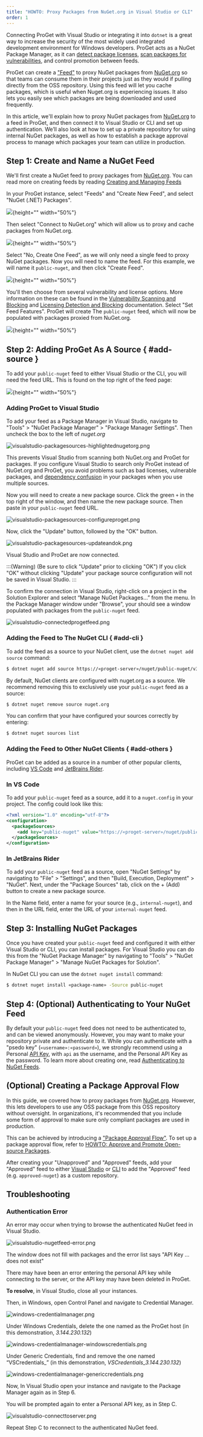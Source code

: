 ```yaml
---
title: "HOWTO: Proxy Packages from NuGet.org in Visual Studio or CLI"
order: 1
---
```


Connecting ProGet with Visual Studio or integrating it into `dotnet` is a great way to increase the security of the most widely used integrated development environment for Windows developers. ProGet acts as a NuGet Package Manager, as it can [detect package licenses](https://docs.inedo.com/docs/proget/sca/licenses), [scan packages for vulnerabilities](/docs/proget/sca/vulnerabilities), and control promotion between feeds.

ProGet can create a ["Feed"](/docs/proget/feeds/feed-overview) to proxy NuGet packages from [NuGet.org](https://www.nuget.org/) so that teams can consume them in their projects just as they would if pulling directly from the OSS repository. Using this feed will let you cache packages, which is useful when Nuget.org is experiencing issues. It also lets you easily see which packages are being downloaded and used frequently.

In this article, we'll explain how to proxy NuGet packages from [NuGet.org](https://www.nuget.org/) to a feed in ProGet, and then connect it to Visual Studio or CLI and set up authentication. We’ll also look at how to set up a private repository for using internal NuGet packages, as well as how to establish a package approval process to manage which packages your team can utilize in production.

## Step 1: Create and Name a NuGet Feed

We'll first create a NuGet feed to proxy packages from [NuGet.org](https://www.nuget.org/). You can read more on creating feeds by reading [Creating and Managing Feeds](/docs/proget/feeds/feed-overview#creating-and-managing-feeds)

In your ProGet instance, select "Feeds" and "Create New Feed", and select "NuGet (.NET) Packages".

![](/resources/docs/proget-newfeed-nugetselect.png){height="" width="50%"}

Then select "Connect to NuGet.org" which will allow us to proxy and cache packages from NuGet.org.

![](/resources/docs/proget-nuget-connecttoorg.png){height="" width="50%"}

Select "No, Create One Feed", as we will only need a single feed to proxy NuGet packages. Now you will need to name the feed. For this example, we will name it `public-nuget`, and then click "Create Feed".

![](/resources/docs/proget-nuget-onefeedname.png){height="" width="50%"}

You'll then choose from several vulnerability and license options. More information on these can be found in the [Vulnerability Scanning and Blocking](/docs/proget/sca/vulnerabilities) and [Licensing Detection and Blocking](https://docs.inedo.com/docs/proget/sca/licenses) documentation. Select "Set Feed Features". ProGet will create The `public-nuget` feed, which will now be populated with packages proxied from NuGet.org.

![](/resources/docs/proget-publicnuget-feed.png){height="" width="50%"}

## Step 2: Adding ProGet As A Source  { #add-source }

To add your `public-nuget` feed to either Visual Studio or the CLI, you will need the feed URL. This is found on the top right of the feed page:

![](/resources/docs/proget-nuget-public-url){height="" width="50%"}

### Adding ProGet to Visual Studio
To add your feed as a Package Manager in Visual Studio, navigate to "Tools" > "NuGet Package Manager" > "Package Manager Settings". Then uncheck the box to the left of *nuget.org*

![visualstudio-packagesources-highlightednugetorg.png](/resources/docs/visualstudio-packagesources-highlightednugetorg.png)

This prevents Visual Studio from scanning both NuGet.org and ProGet for packages. If you configure Visual Studio to search only ProGet instead of NuGet.org and ProGet, you avoid problems such as bad licenses, vulnerable packages, and [dependency confusion](https://blog.inedo.com/software-supply-chain-security/three-things) in your packages when you use multiple sources.

Now you will need to create a new package source. Click the green `+` in the top right of the window, and then name the new package source. Then paste in your `public-nuget` feed URL.

![visualstudio-packagesources-configureproget.png](/resources/docs/visualstudio-packagesources-configureproget.png)

Now, click the "Update" button, followed by the "OK" button.

![visualstudio-packagesources-updateandok.png](/resources/docs/visualstudio-packagesources-updateandok.png)

Visual Studio and ProGet are now connected.

:::(Warning) (Be sure to click "Update" prior to clicking "OK")
If you click "OK" without clicking "Update" your package source configuration will not be saved in Visual Studio.
:::

To confirm the connection in Visual Studio, right-click on a project in the Solution Explorer and select “Manage NuGet Packages…” from the menu. In the Package Manager window under "Browse", your should see a window populated with packages from the `public-nuget` feed.

![visualstudio-connectedprogetfeed.png](/resources/docs/visualstudio-connectedprogetfeed.png)

### Adding the Feed to The NuGet CLI { #add-cli }

To add the feed as a source to your NuGet client, use the `dotnet nuget add source` command:

```bash
$ dotnet nuget add source https://«proget-server»/nuget/public-nuget/v3/index.json --name public-nuget
```

By default, NuGet clients are configured with nuget.org as a source. We recommend removing this to exclusively use your `public-nuget` feed as a source:

```bash
$ dotnet nuget remove source nuget.org
```

You can confirm that your have configured your sources correctly by entering:

```bash
$ dotnet nuget sources list
```

### Adding the Feed to Other NuGet Clients { #add-others }

ProGet can be added as a source in a number of other popular clients, including [VS Code](https://code.visualstudio.com/) and [JetBrains Rider](https://www.jetbrains.com/rider/).

### In VS Code

To add your `public-nuget` feed as a source, add it to a `nuget.config` in your project. The config could look like this:

```xml
<?xml version="1.0" encoding="utf-8"?>
<configuration>
  <packageSources>
    <add key="public-nuget" value="https://«proget-server»/nuget/public-nuget/v3/index.json" />
  </packageSources>
</configuration>
```

### In JetBrains Rider

To add your `public-nuget` feed as a source, open "NuGet Settings" by navigating to "File" > "Settings", and then "Build, Execution, Deployment" > "NuGet". Next, under the "Package Sources" tab, click on the + (Add) button to create a new package source.

In the Name field, enter a name for your source (e.g., `internal-nuget`), and then in the URL field, enter the URL of your `internal-nuget` feed. 

## Step 3: Installing NuGet Packages

Once you have created your `public-nuget` feed and configured it with either Visual Studio or CLI, you can install packages. For Visual Studio you can do this from the "NuGet Package Manager" by navigating to "Tools" > "NuGet Package Manager" > "Manage NuGet Packages for Solution".

In NuGet CLI you can use the `dotnet nuget install` command:

```bash
$ dotnet nuget install «package-name» -Source public-nuget
```

## Step 4: (Optional) Authenticating to Your NuGet Feed

By default your `public-nuget` feed does not need to be authenticated to, and can be viewed anonymously. However, you may want to make your repository private and authenticate to it. While you can authenticate with a "psedo key" (`«username»:«password»`), we strongly recommend using a Personal [API Key](/docs/proget/reference-api/proget-apikeys), with `api` as the username, and the Personal API Key as the password. To learn more about creating one, read [Authenticating to NuGet Feeds](/docs/proget/feeds/nuget#authenticating-to-nuget-feeds). 

## (Optional) Creating a Package Approval Flow

In this guide, we covered how to proxy packages from [NuGet.org](https://www.nuget.org/). However, this lets developers to use any OSS package from this OSS repository without oversight. In organizations, it's recommended that you include some form of approval to make sure only compliant packages are used in production. 

This can be achieved by introducing a ["Package Approval Flow"](/docs/proget/packages/package-promotion). To set up a package approval flow, refer to [HOWTO: Approve and Promote Open-source Packages](/docs/proget/packages/package-promotion/proget-howto-promote-packages). 

After creating your "Unapproved" and "Approved" feeds, add your "Approved" feed to either [Visual Studio](#add-visual-studio) or [CLI](#add-cli) to add the "Approved" feed (e.g. `approved-nuget`) as a custom repository.

## Troubleshooting

### Authentication Error

An error may occur when trying to browse the authenticated NuGet feed in Visual Studio.

![visualstudio-nugetfeed-error.png](/resources/docs/visualstudio-nugetfeed-error.png)

The window does not fill with packages and the error list says "API Key ... does not exist"

There may have been an error entering the personal API key while connecting to the server, or the API key may have been deleted in ProGet.

**To resolve**, in Visual Studio, close all your instances.

Then, in Windows, open Control Panel and navigate to Credential Manager.

![windows-credentialmanager.png](/resources/docs/windows-credentialmanager.png)

Under Windows Credentials, delete the one named as the ProGet host (in this demonstration, *3.144.230.132*)

![windows-credentialmanager-windowscredentials.png](/resources/docs/windows-credentialmanager-windowscredentials.png)

Under Generic Credentials, find and remove the one named “VSCredentials_<progethost>” (in this demonstration, *VSCredentials_3.144.230.132*)

![windows-credentialmanager-genericcredentials.png](/resources/docs/windows-credentialmanager-genericcredentials.png)

Now, In Visual Studio open your instance and navigate to the Package Manager again as in Step 6. 

You will be prompted again to enter a Personal API key, as in Step C. 

![visualstudio-connecttoserver.png](/resources/docs/visualstudio-connecttoserver.png)

Repeat Step C to reconnect to the authenticated NuGet feed. 